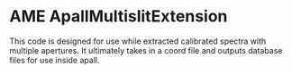 # AME  ApallMultislitExtension

This code is designed for use while extracted calibrated spectra with multiple apertures. It ultimately takes in a coord file and outputs database files for use inside apall.



